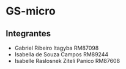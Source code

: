 # GS-micro

## Integrantes
- Gabriel Ribeiro Itagyba RM87098 
- Isabella de Souza Campos RM89244
- Isabelle Raslosnek Ziteli Panico RM87608 
